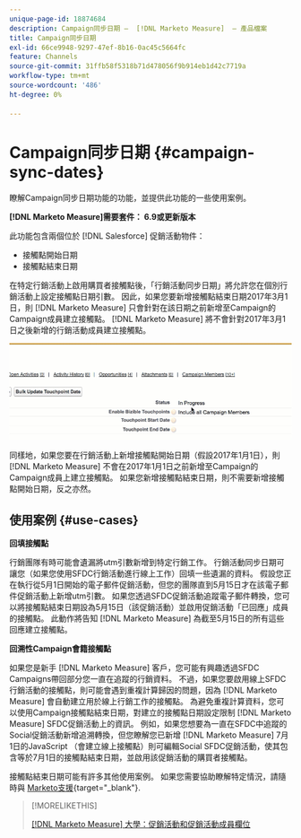 ```yaml
---
unique-page-id: 18874684
description: Campaign同步日期 —  [!DNL Marketo Measure]  — 產品檔案
title: Campaign同步日期
exl-id: 66ce9948-9297-47ef-8b16-0ac45c5664fc
feature: Channels
source-git-commit: 31ffb58f5318b71d478056f9b914eb1d42c7719a
workflow-type: tm+mt
source-wordcount: '486'
ht-degree: 0%

---
```


# Campaign同步日期 {#campaign-sync-dates}

瞭解Campaign同步日期功能的功能，並提供此功能的一些使用案例。

**[!DNL Marketo Measure]需要套件： 6.9或更新版本**

此功能包含兩個位於 [!DNL Salesforce] 促銷活動物件：

* 接觸點開始日期
* 接觸點結束日期

在特定行銷活動上啟用購買者接觸點後，「行銷活動同步日期」將允許您在個別行銷活動上設定接觸點日期引數。 因此，如果您要新增接觸點結束日期2017年3月1日，則 [!DNL Marketo Measure] 只會針對在該日期之前新增至Campaign的Campaign成員建立接觸點。 [!DNL Marketo Measure] 將不會針對2017年3月1日之後新增的行銷活動成員建立接觸點。

![](assets/1.gif)

同樣地，如果您要在行銷活動上新增接觸點開始日期（假設2017年1月1日），則 [!DNL Marketo Measure] 不會在2017年1月1日之前新增至Campaign的Campaign成員上建立接觸點。 如果您新增接觸點結束日期，則不需要新增接觸點開始日期，反之亦然。

## 使用案例 {#use-cases}

**回填接觸點**

行銷團隊有時可能會遺漏將utm引數新增到特定行銷工作。 行銷活動同步日期可讓您（如果您使用SFDC行銷活動進行線上工作）回填一些遺漏的資料。 假設您正在執行從5月1日開始的電子郵件促銷活動，但您的團隊直到5月15日才在該電子郵件促銷活動上新增utm引數。 如果您透過SFDC促銷活動追蹤電子郵件轉換，您可以將接觸點結束日期設為5月15日（該促銷活動）並啟用促銷活動「已回應」成員的接觸點。 此動作將告知 [!DNL Marketo Measure] 為截至5月15日的所有這些回應建立接觸點。

**回溯性Campaign會籍接觸點**

如果您是新手 [!DNL Marketo Measure] 客戶，您可能有興趣透過SFDC Campaigns帶回部分您一直在追蹤的行銷資料。 不過，如果您要啟用線上SFDC行銷活動的接觸點，則可能會遇到重複計算歸因的問題，因為 [!DNL Marketo Measure] 會自動建立用於線上行銷工作的接觸點。 為避免重複計算資料，您可以使用Campaign接觸點結束日期，對建立的接觸點日期設定限制 [!DNL Marketo Measure] SFDC促銷活動上的資訊。 例如，如果您想要為一直在SFDC中追蹤的Social促銷活動新增追溯轉換，但您瞭解您已新增 [!DNL Marketo Measure] 7月1日的JavaScript （會建立線上接觸點）則可編輯Social SFDC促銷活動，使其包含等於7月1日的接觸點結束日期，並啟用該促銷活動的購買者接觸點。

接觸點結束日期可能有許多其他使用案例。 如果您需要協助瞭解特定情況，請隨時與 [Marketo支援](https://nation.marketo.com/t5/support/ct-p/Support){target="_blank"}.

>[!MORELIKETHIS]
>
>[[!DNL Marketo Measure] 大學：促銷活動和促銷活動成員欄位](https://learn.bizible.com/2-bizible-customization/137720https://universityonline.marketo.com/courses/bizible-fundamentals-channel-management/#/page/5c63007334d9f0367662b758)
